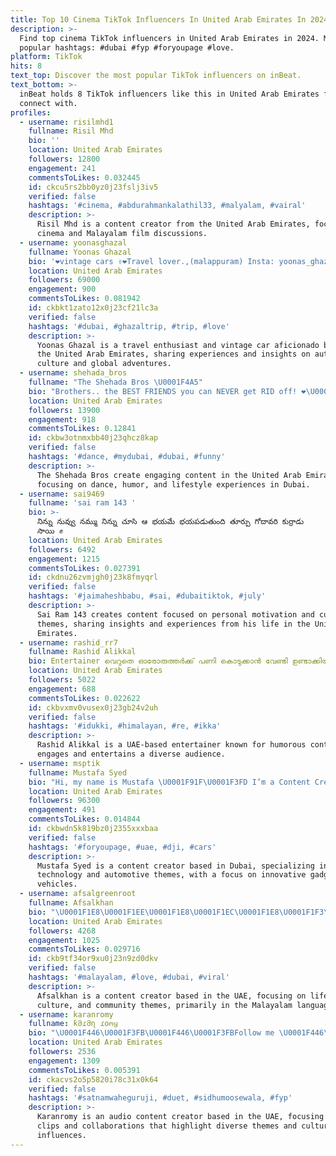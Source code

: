```yaml
---
title: Top 10 Cinema TikTok Influencers In United Arab Emirates In 2024
description: >-
  Find top cinema TikTok influencers in United Arab Emirates in 2024. Most
  popular hashtags: #dubai #fyp #foryoupage #love.
platform: TikTok
hits: 8
text_top: Discover the most popular TikTok influencers on inBeat.
text_bottom: >-
  inBeat holds 8 TikTok influencers like this in United Arab Emirates for you to
  connect with.
profiles:
  - username: risilmhd1
    fullname: Risil Mhd
    bio: ''
    location: United Arab Emirates
    followers: 12800
    engagement: 241
    commentsToLikes: 0.032445
    id: ckcu5rs2bb0yz0j23fslj3iv5
    verified: false
    hashtags: '#cinema, #abdurahmankalathil33, #malyalam, #vairal'
    description: >-
      Risil Mhd is a content creator from the United Arab Emirates, focusing on
      cinema and Malayalam film discussions.
  - username: yoonasghazal
    fullname: Yoonas Ghazal
    bio: '❤️vintage cars ✌️❤️Travel lover.,(malappuram) Insta: yoonas_ghazal'
    location: United Arab Emirates
    followers: 69000
    engagement: 900
    commentsToLikes: 0.081942
    id: ckbkt1zato12x0j23cf21lc3a
    verified: false
    hashtags: '#dubai, #ghazaltrip, #trip, #love'
    description: >-
      Yoonas Ghazal is a travel enthusiast and vintage car aficionado based in
      the United Arab Emirates, sharing experiences and insights on automotive
      culture and global adventures.
  - username: shehada_bros
    fullname: "The Shehada Bros \U0001F4A5"
    bio: "Brothers.. the BEST FRIENDS you can NEVER get RID off! ❤️\U0001F61C"
    location: United Arab Emirates
    followers: 13900
    engagement: 918
    commentsToLikes: 0.12841
    id: ckbw3otnmxbb40j23qhcz8kap
    verified: false
    hashtags: '#dance, #mydubai, #dubai, #funny'
    description: >-
      The Shehada Bros create engaging content in the United Arab Emirates,
      focusing on dance, humor, and lifestyle experiences in Dubai.
  - username: sai9469
    fullname: 'sai ram 143 '
    bio: >-
      నిన్ను నువ్వు నమ్ము నిన్ను చూసి ఆ భయమే భయపడుతుంది తూర్పు గోదావరి కుర్రాడు
      సాయి ✊
    location: United Arab Emirates
    followers: 6492
    engagement: 1215
    commentsToLikes: 0.027391
    id: ckdnu26zvmjgh0j23k8fmyqrl
    verified: false
    hashtags: '#jaimaheshbabu, #sai, #dubaitiktok, #july'
    description: >-
      Sai Ram 143 creates content focused on personal motivation and cultural
      themes, sharing insights and experiences from his life in the United Arab
      Emirates.
  - username: rashid_rr7
    fullname: Rashid Alikkal
    bio: Entertainer വെറുതെ ഓരോരുത്തർക്ക് പണി കൊടുക്കാൻ വേണ്ടി ഉണ്ടാക്കിയ അക്കൗണ്ട്
    location: United Arab Emirates
    followers: 5022
    engagement: 688
    commentsToLikes: 0.022622
    id: ckbvxmv0vusex0j23gb24v2uh
    verified: false
    hashtags: '#idukki, #himalayan, #re, #ikka'
    description: >-
      Rashid Alikkal is a UAE-based entertainer known for humorous content that
      engages and entertains a diverse audience.
  - username: msptik
    fullname: Mustafa Syed
    bio: "Hi, my name is Mustafa \U0001F91F\U0001F3FD I’m a Content Creator based in Dubai \U0001F525"
    location: United Arab Emirates
    followers: 96300
    engagement: 491
    commentsToLikes: 0.014844
    id: ckbwdn5k819bz0j2355xxxbaa
    verified: false
    hashtags: '#foryoupage, #uae, #dji, #cars'
    description: >-
      Mustafa Syed is a content creator based in Dubai, specializing in
      technology and automotive themes, with a focus on innovative gadgets and
      vehicles.
  - username: afsalgreenroot
    fullname: Afsalkhan
    bio: "\U0001F1E8\U0001F1EE\U0001F1E8\U0001F1EC\U0001F1E8\U0001F1F3\U0001F1E8\U0001F1F1\U0001F1F0\U0001F1F2\U0001F1E8\U0001F1F4\U0001F1F9\U0001F1E9\U0001F1E8\U0001F1E8\U0001F1E8\U0001F1EB\U0001F1E8\U0001F1E6\U0001F1EE\U0001F1E8\U0001F1E7\U0001F1F6\U0001F1ED\U0001F1F7\U0001F1E8\U0001F1FF\U0001F1E8\U0001F1EC\U0001F1E9\U0001F1F0\U0001F1E8\U0001F1FE\U0001F1ED\U0001F1F9\U0001F1ED\U0001F1F3\U0001F1EC\U0001F1F7"
    location: United Arab Emirates
    followers: 4268
    engagement: 1025
    commentsToLikes: 0.029716
    id: ckb9tf34or9xu0j23n9zd0dkv
    verified: false
    hashtags: '#malayalam, #love, #dubai, #viral'
    description: >-
      Afsalkhan is a content creator based in the UAE, focusing on lifestyle,
      culture, and community themes, primarily in the Malayalam language.
  - username: karanromy
    fullname: ƙმɾმղ ɾօოყ
    bio: "\U0001F446\U0001F3FB\U0001F446\U0001F3FBFollow me \U0001F446\U0001F3FB\U0001F446\U0001F3FB for audio clips \U0001F1EE\U0001F1F3\U0001F1E6\U0001F1EA\U0001F1E8\U0001F1E6 \U0001F47B&IG-karanromy"
    location: United Arab Emirates
    followers: 2536
    engagement: 1309
    commentsToLikes: 0.005391
    id: ckacvs2o5p5820i78c31x0k64
    verified: false
    hashtags: '#satnamwaheguruji, #duet, #sidhumoosewala, #fyp'
    description: >-
      Karanromy is an audio content creator based in the UAE, focusing on short
      clips and collaborations that highlight diverse themes and cultural
      influences.
---
```


